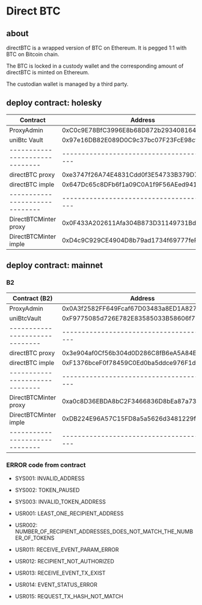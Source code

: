 # Direct BTC

## about

  directBTC is a wrapped version of BTC on Ethereum. It is
  pegged 1:1 with BTC on Bitcoin chain.
  
  The BTC is locked in a custody wallet and the corresponding amount of directBTC is minted on Ethereum.
  
  The custodian wallet is managed by a third party.

## deploy contract: holesky

  | Contract                     | Address                                    |
  |------------------------------|--------------------------------------------|
  | ProxyAdmin                   | 0xC0c9E78BfC3996E8b68D872b29340816495D7e89 |
  | uniBtc Vault                 | 0x97e16DB82E089D0C9c37bc07F23FcE98cfF04823 |
  |------------------------------|--------------------------------------------|
  | directBTC proxy              | 0xe3747f26A74E4831Cdd0f3E54733B379D7842c7A |
  | directBTC imple              | 0x647Dc65c8DFb6f1a09C0A1f9F56AEed941ef2277 |
  |------------------------------|--------------------------------------------|
  | DirectBTCMinter proxy        | 0x0F433A202611Afa304B873D31149731Bd746a943 |
  | DirectBTCMinter imple        | 0xD4c9C929CE4904D8b79ad1734f69777feFF51af7 |

## deploy contract: mainnet
### B2
| Contract (B2)                | Address                                    |
|------------------------------|--------------------------------------------|
| ProxyAdmin                   | 0x0A3f2582FF649Fcaf67D03483a8ED1A82745Ea19 |
| uniBtcVault                  | 0xF9775085d726E782E83585033B58606f7731AB18 |
|------------------------------|--------------------------------------------|
| directBTC proxy              | 0x3e904af0Cf56b304d0D286C8fB6eA5A84E33EAb5 |
| directBTC imple              | 0xF1376bceF0f78459C0Ed0ba5ddce976F1ddF51F4 |
|------------------------------|--------------------------------------------|
| DirectBTCMinter proxy        | 0xa0c8D36EBDA8bC2F3466836D8bEa87a736b8c467 |
| DirectBTCMinter imple        | 0xDB224E96A57C15FD8a5a5626d3481229f4ed60A1 |
|------------------------------|--------------------------------------------|


### ERROR code from contract

- SYS001: INVALID_ADDRESS
- SYS002: TOKEN_PAUSED
- SYS003: INVALID_TOKEN_ADDRESS

- USR001: LEAST_ONE_RECIPIENT_ADDRESS
- USR002: NUMBER_OF_RECIPIENT_ADDRESSES_DOES_NOT_MATCH_THE_NUMBER_OF_TOKENS
- USR011: RECEIVE_EVENT_PARAM_ERROR
- USR012: RECIPIENT_NOT_AUTHORIZED
- USR013: RECEIVE_EVENT_TX_EXIST
- USR014: EVENT_STATUS_ERROR
- USR015: REQUEST_TX_HASH_NOT_MATCH

